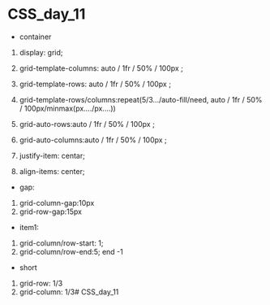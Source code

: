 # CSS_day_11
- container
1. display: grid;

2.  grid-template-columns: auto / 1fr / 50% / 100px ;
3.  grid-template-rows: auto / 1fr / 50% / 100px ;

4. grid-template-rows/columns:repeat(5/3.../auto-fill/need, auto / 1fr / 50% / 100px/minmax(px..../px....))

5. grid-auto-rows:auto / 1fr / 50% / 100px ;
6. grid-auto-columns:auto / 1fr / 50% / 100px ;

7. justify-item: centar;
8. align-items: center;

- gap:
1. grid-column-gap:10px
2. grid-row-gap:15px

- item1:
1. grid-column/row-start: 1;
2. grid-column/row-end:5; end -1
- short
1.  grid-row: 1/3
2.  grid-column: 1/3# CSS_day_11
